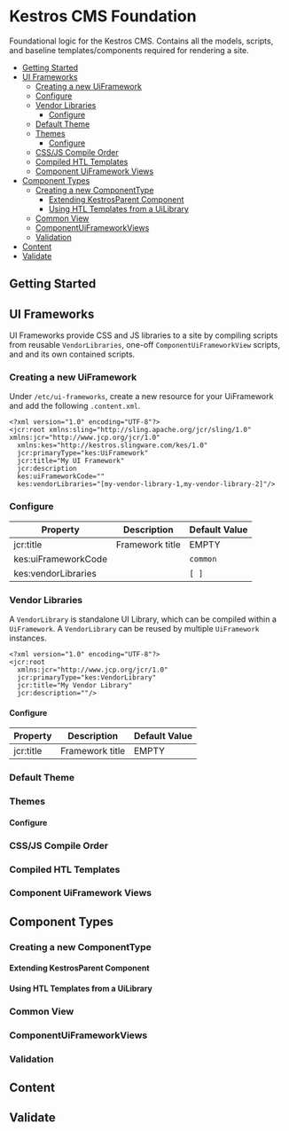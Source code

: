 # Kestros CMS Foundation
Foundational logic for the Kestros CMS. Contains all the models, scripts, and baseline templates/components required for rendering a site.

- [Getting Started](#getting-started)
- [UI Frameworks](#ui-frameworks)
  * [Creating a new UiFramework](#creating-a-new-uiframework)
  * [Configure](#configure)
  * [Vendor Libraries](#vendor-libraries)
    + [Configure](#configure-1)
  * [Default Theme](#default-theme)
  * [Themes](#themes)
    + [Configure](#configure-2)
  * [CSS/JS Compile Order](#css-js-compile-order)
  * [Compiled HTL Templates](#compiled-htl-templates)
  * [Component UiFramework Views](#component-uiframework-views)
- [Component Types](#component-types)
  * [Creating a new ComponentType](#creating-a-new-componenttype)
    + [Extending KestrosParent Component](#extending-kestrosparent-component)
    + [Using HTL Templates from a UiLibrary](#using-htl-templates-from-a-uilibrary)
  * [Common View](#common-view)
  * [ComponentUiFrameworkViews](#componentuiframeworkviews)
  * [Validation](#validation)
- [Content](#content)
- [Validate](#validate)

## Getting Started

## UI Frameworks

UI Frameworks provide CSS and JS libraries to a site by compiling scripts from reusable `VendorLibraries`, one-off `ComponentUiFrameworkView` scripts, and and its own contained scripts.

### Creating a new UiFramework

Under `/etc/ui-frameworks`, create a new resource for your UiFramework and add the following `.content.xml`.
  
```
<?xml version="1.0" encoding="UTF-8"?>
<jcr:root xmlns:sling="http://sling.apache.org/jcr/sling/1.0" xmlns:jcr="http://www.jcp.org/jcr/1.0"
  xmlns:kes="http://kestros.slingware.com/kes/1.0"
  jcr:primaryType="kes:UiFramework"
  jcr:title="My UI Framework"
  jcr:description
  kes:uiFrameworkCode=""
  kes:vendorLibraries="[my-vendor-library-1,my-vendor-library-2]"/>
```

### Configure

| Property  | Description | Default Value | 
|-----------|-------------|---------------|
| jcr:title | Framework title| EMPTY |
|kes:uiFrameworkCode | |     `common` |
|kes:vendorLibraries | | `[ ]` |

### Vendor Libraries
A `VendorLibrary` is standalone UI Library, which can be compiled within a `UiFramework`.  A `VendorLibrary` can be reused by multiple `UiFramework` instances.
```
<?xml version="1.0" encoding="UTF-8"?>
<jcr:root
  xmlns:jcr="http://www.jcp.org/jcr/1.0"
  jcr:primaryType="kes:VendorLibrary"
  jcr:title="My Vendor Library"
  jcr:description=""/>

```

#### Configure


| Property  | Description | Default Value | 
|-----------|-------------|---------------|
| jcr:title | Framework title| EMPTY |

### Default Theme

### Themes
#### Configure
### CSS/JS Compile Order
### Compiled HTL Templates
### Component UiFramework Views

## Component Types
### Creating a new ComponentType
#### Extending KestrosParent Component
#### Using HTL Templates from a UiLibrary
### Common View
### ComponentUiFrameworkViews
### Validation

## Content

## Validate